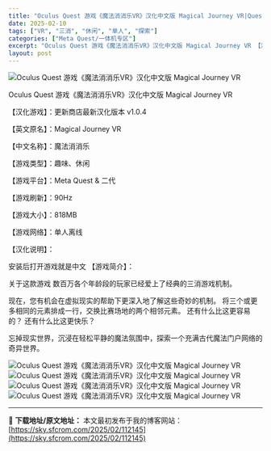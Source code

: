 ```yaml
---
title: "Oculus Quest 游戏《魔法消消乐VR》汉化中文版 Magical Journey VR|Quest VR游戏"
date: 2025-02-10
tags: ["VR", "三消", "休闲", "单人", "探索"]
categories: ["Meta Quest/一体机专区"]
excerpt: "Oculus Quest 游戏《魔法消消乐VR》汉化中文版 Magical Journey VR 【汉化游戏】：更新商店最新汉化版本 v1.0.4 【英文原名】：Magical Journey VR 【中文名称】：魔法消消乐 【游戏类型】：趣味、休闲 【游戏平台】：Meta Quest &amp; &hellip;"
layout: post
---
```


<img title="1651938824-57b9eb14646b5ef.webp" src="https://sky.sfcrom.com/wp-content/uploads/2025/02/20250210_67aa134d6ced6.webp" alt="Oculus Quest 游戏《魔法消消乐VR》汉化中文版 Magical Journey VR" />

Oculus Quest 游戏《魔法消消乐VR》汉化中文版 Magical Journey VR

【汉化游戏】：更新商店最新汉化版本 v1.0.4

【英文原名】：Magical Journey VR

【中文名称】：魔法消消乐

【游戏类型】：趣味、休闲

【游戏平台】：Meta Quest &amp; 二代

【游戏刷新】：90Hz

【游戏大小】：818MB

【游戏网络】：单人离线

【汉化说明】：

安装后打开游戏就是中文
【游戏简介】：

关于这款游戏
数百万各个年龄段的玩家已经爱上了经典的三消游戏机制。

现在，您有机会在虚拟现实的帮助下更深入地了解这些奇妙的机制。 将三个或更多相同的元素排成一行，交换比赛场地的两个相邻元素。 还有什么比这更容易的？ 还有什么比这更快乐？

忘掉现实世界，沉浸在轻松平静的魔法氛围中，探索一个充满古代魔法门户网络的奇异世界。

<img title="1651919162-3141455d8c4a776.webp" src="https://sky.sfcrom.com/wp-content/uploads/2025/02/20250210_67aa134f417fc.webp" alt="Oculus Quest 游戏《魔法消消乐VR》汉化中文版 Magical Journey VR" />
<img title="1651919163-53a344819bcf80f.webp" src="https://sky.sfcrom.com/wp-content/uploads/2025/02/20250210_67aa13526b0f2.webp" alt="Oculus Quest 游戏《魔法消消乐VR》汉化中文版 Magical Journey VR" />
<img title="1651919165-056ed9981edf17c.webp" src="https://sky.sfcrom.com/wp-content/uploads/2025/02/20250210_67aa1354e29b1.webp" alt="Oculus Quest 游戏《魔法消消乐VR》汉化中文版 Magical Journey VR" />
<img title="1651919166-a8292574c2baf8f.webp" src="https://sky.sfcrom.com/wp-content/uploads/2025/02/20250210_67aa135749252.webp" alt="Oculus Quest 游戏《魔法消消乐VR》汉化中文版 Magical Journey VR" />

---
📖 **下载地址/原文地址：** 本文最初发布于我的博客网站：[https://sky.sfcrom.com/2025/02/112145](https://sky.sfcrom.com/2025/02/112145)
